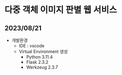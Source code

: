 # 다중 객체 이미지 판별 웹 서비스

## 2023/08/21
- 개발환경
    - IDE : vscode
    - Virtual Environment 생성
        - Python 3.11.4
        - Flask 2.3.2
        - Werkzeug 2.3.7
